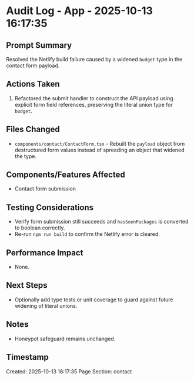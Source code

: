 # Audit Log - App - 2025-10-13 16:17:35

## Prompt Summary
Resolved the Netlify build failure caused by a widened `budget` type in the contact form payload.

## Actions Taken
1. Refactored the submit handler to construct the API payload using explicit form field references, preserving the literal union type for `budget`.

## Files Changed
- `components/contact/ContactForm.tsx` - Rebuilt the `payload` object from destructured form values instead of spreading an object that widened the type.

## Components/Features Affected
- Contact form submission

## Testing Considerations
- Verify form submission still succeeds and `hasSeenPackages` is converted to boolean correctly.
- Re-run `npm run build` to confirm the Netlify error is cleared.

## Performance Impact
- None.

## Next Steps
- Optionally add type tests or unit coverage to guard against future widening of literal unions.

## Notes
- Honeypot safeguard remains unchanged.

## Timestamp
Created: 2025-10-13 16:17:35
Page Section: contact
